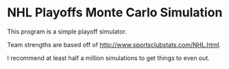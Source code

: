 # NHL Playoffs Monte Carlo Simulation
This program is a simple playoff simulator.

Team strengths are based off of http://www.sportsclubstats.com/NHL.html.

I recommend at least half a million simulations to get things to even out.
